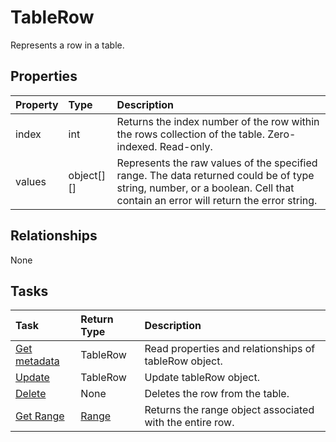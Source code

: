 # TableRow

Represents a row in a table.

## Properties
| Property	   | Type	|Description|
|:---------------|:--------|:----------|
|index|int|Returns the index number of the row within the rows collection of the table. Zero-indexed. Read-only.|
|values|object[][]|Represents the raw values of the specified range. The data returned could be of type string, number, or a boolean. Cell that contain an error will return the error string.|

## Relationships
None


## Tasks

| Task		   | Return Type	|Description|
|:---------------|:--------|:----------|
|[Get metadata](../api/tablerow_get.md) | TableRow |Read properties and relationships of tableRow object.|
|[Update](../api/tablerow_update.md) | TableRow	|Update tableRow object. |
|[Delete](../api/tablerow_delete.md)|None|Deletes the row from the table.|
|[Get Range](../api/tablerow_getrange.md)|[Range](range.md)|Returns the range object associated with the entire row.|
